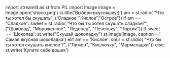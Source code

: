 import streamlit as st
from PIL import Image
image = Image.open('shoco.png')
st.title('Выбери вкусняшку:)')
am = st.radio(
    "Что ты хотел бы скушать",
    ('Сладкое',"Кислое","Острое"))
if am == "Сладкое":
    sweet = st.radio(
        "Что бы ты хотел скушать сладкое?",
        ("Шоколад", "Мороженное", "Леденец", "Печеньку", "Тортик"))
    if sweet == 'Шоколад':
        st.write("Скушай шоколадку")
        st.image(image, caption = '  Самая вкусная шоколадка')
elif am == 'Кислое':
    sour = st.radio(
        "Что бы ты хотел скушать кислое ?",
        ("Лимон", "Кислючку", "Мармеладки"))
else:
    st.write('Купите себе дошик')
